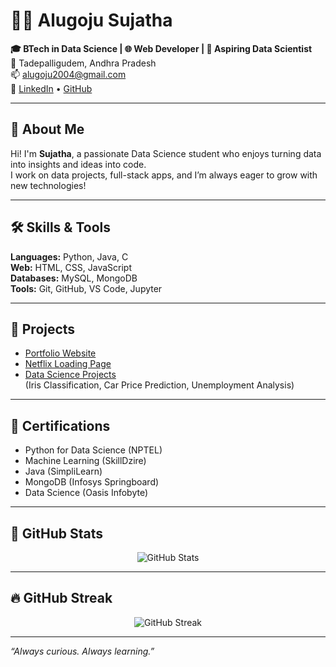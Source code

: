 # 👩‍💻 Alugoju Sujatha

**🎓 BTech in Data Science | 🌐 Web Developer | 🤖 Aspiring Data Scientist**  
📍 Tadepalligudem, Andhra Pradesh  
📫 [alugoju2004@gmail.com](mailto:alugoju2004@gmail.com)  
🔗 [LinkedIn](https://linkedin.com/in/sujatha-alugoju-3a05b2280) • [GitHub](https://github.com/Sujatha2108)

---

## 🌟 About Me

Hi! I'm **Sujatha**, a passionate Data Science student who enjoys turning data into insights and ideas into code.  
I work on data projects, full-stack apps, and I’m always eager to grow with new technologies!

---

## 🛠️ Skills & Tools

**Languages:** Python, Java, C  
**Web:** HTML, CSS, JavaScript  
**Databases:** MySQL, MongoDB  
**Tools:** Git, GitHub, VS Code, Jupyter

---

## 💼 Projects

- [Portfolio Website](https://github.com/Sujatha2108/Portfolio)  
- [Netflix Loading Page](https://github.com/Sujatha2108/Netflix-Clone)  
- [Data Science Projects](https://github.com/Sujatha2108?tab=repositories&q=data+science)  
  (Iris Classification, Car Price Prediction, Unemployment Analysis)

---

## 📜 Certifications

- Python for Data Science (NPTEL)  
- Machine Learning (SkillDzire)  
- Java (SimpliLearn)  
- MongoDB (Infosys Springboard)  
- Data Science (Oasis Infobyte)

---

## 🚀 GitHub Stats

<p align="center">
  <img src="https://github-readme-stats.vercel.app/api?username=Sujatha2108&show_icons=true&theme=radical" alt="GitHub Stats" />
</p>

---

## 🔥 GitHub Streak

<p align="center">
  <img src="https://github-readme-streak-stats.herokuapp.com?user=Sujatha2108&theme=radical&date_format=M%20j%5B%2C%20Y%5D" alt="GitHub Streak" />
</p>


---

_“Always curious. Always learning.”_
